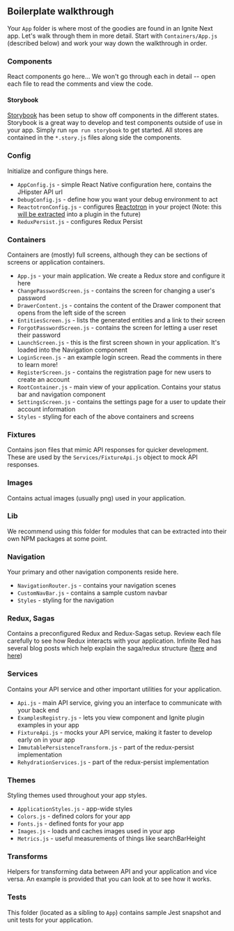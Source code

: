 ## Boilerplate walkthrough

Your `App` folder is where most of the goodies are found in an Ignite Next app. Let's walk through them in more detail. Start with `Containers/App.js` (described below) and work your way down the walkthrough in order.

### Components

React components go here... We won't go through each in detail -- open each file to read the comments and view the code.

#### Storybook

[Storybook](https://storybook.js.org/) has been setup to show off components in the different states. Storybook is a great way to develop and test components outside of use in your app. Simply run `npm run storybook` to get started. All stores are contained in the `*.story.js` files along side the components.

### Config

Initialize and configure things here.

* `AppConfig.js` - simple React Native configuration here, contains the JHipster API url
* `DebugConfig.js` - define how you want your debug environment to act
* `ReactotronConfig.js` - configures [Reactotron](https://github.com/infinitered/reactotron) in your project (Note: this [will be extracted](https://github.com/infinitered/ignite/issues/779) into a plugin in the future)
* `ReduxPersist.js` - configures Redux Persist

### Containers

Containers are (mostly) full screens, although they can be sections of screens or application containers.

* `App.js` - your main application. We create a Redux store and configure it here
* `ChangePasswordScreen.js` - contains the screen for changing a user's password 
* `DrawerContent.js` - contains the content of the Drawer component that opens from the left side of the screen 
* `EntitiesScreen.js` - lists the generated entities and a link to their screen 
* `ForgotPasswordScreen.js` - contains the screen for letting a user reset their password 
* `LaunchScreen.js` - this is the first screen shown in your application. It's loaded into the Navigation component
* `LoginScreen.js` - an example login screen. Read the comments in there to learn more!
* `RegisterScreen.js` - contains the registration page for new users to create an account
* `RootContainer.js` - main view of your application. Contains your status bar and navigation component
* `SettingsScreen.js` - contains the settings page for a user to update their account information
* `Styles` - styling for each of the above containers and screens

### Fixtures

Contains json files that mimic API responses for quicker development. These are used by the `Services/FixtureApi.js` object to mock API responses.

### Images

Contains actual images (usually png) used in your application.

### Lib

We recommend using this folder for modules that can be extracted into their own NPM packages at some point.

### Navigation

Your primary and other navigation components reside here.

* `NavigationRouter.js` - contains your navigation scenes
* `CustomNavBar.js` - contains a sample custom navbar
* `Styles` - styling for the navigation

### Redux, Sagas

Contains a preconfigured Redux and Redux-Sagas setup. Review each file carefully to see how Redux interacts with your application.  Infinite Red has several blog posts which help explain the saga/redux structure  ([here](https://shift.infinite.red/a-tour-of-react-native-part-2-redux-friends-4fed022aaa1e) and [here](https://shift.infinite.red/using-redux-saga-to-simplify-your-growing-react-native-codebase-2b8036f650de)) 

### Services

Contains your API service and other important utilities for your application.

* `Api.js` - main API service, giving you an interface to communicate with your back end
* `ExamplesRegistry.js` - lets you view component and Ignite plugin examples in your app
* `FixtureApi.js` - mocks your API service, making it faster to develop early on in your app
* `ImmutablePersistenceTransform.js` - part of the redux-persist implementation
* `RehydrationServices.js` - part of the redux-persist implementation

### Themes

Styling themes used throughout your app styles.

* `ApplicationStyles.js` - app-wide styles
* `Colors.js` - defined colors for your app
* `Fonts.js` - defined fonts for your app
* `Images.js` - loads and caches images used in your app
* `Metrics.js` - useful measurements of things like searchBarHeight

### Transforms

Helpers for transforming data between API and your application and vice versa. An example is provided that you can look at to see how it works.

### Tests

This folder (located as a sibling to `App`) contains sample Jest snapshot and unit tests for your application.
